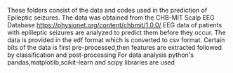 These folders consist of the data and codes used in the prediction of Epileptic seizures.
The data was obtained from the CHB-MIT Scalp EEG Database https://physionet.org/content/chbmit/1.0.0/
EEG data of patients with eplileptic seizures are analyzed to predict them before they occur. 
The data is provided in the edf format which is converted to csv format.
Certain bits of the data is first pre-processed,then features are extracted followed by classification and post-processing
For data analysis python's pandas,matplotlib,scikit-learn and scipy libraries are used
